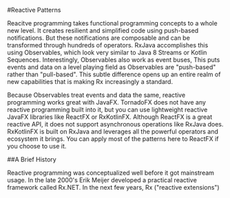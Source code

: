 #Reactive Patterns

Reacitve programming takes functional programming concepts to a whole new level. It creates resilient and simplified code using push-based notifications. But these notifications are composable and can be transformed through hundreds of operators. RxJava accomplishes this using Observables, which look very similar to Java 8 Streams or Kotlin Sequences. Interestingly, Observables also work as event buses, This puts events and data on a level playing field as Observables are "push-based" rather than "pull-based". This subtle difference opens up an entire realm of new capabilities that is making Rx increasingly a standard.

Because Observables treat events and data the same, reactive programming works great with JavaFX. TornadoFX does not have any reactive programming built into it, but you can use lightweight reactive JavaFX libraries like ReactFX or RxKotlinFX. Although ReactFX is a great reactive API, it does not support asynchronous operations like RxJava does. RxKotlinFX is built on RxJava and leverages all the powerful operators and ecosystem it brings. You can apply most of the patterns here to ReactFX if you choose to use it. 

##A Brief History

Reactive programming was conceptualized  well before it got mainstream usage. In the late 2000's Erik Meijer developed a practical reactive framework called Rx.NET. In the next few years, Rx ("reactive extensions") 